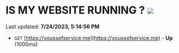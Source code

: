 # IS MY WEBSITE RUNNING ? [![](https://img.shields.io/static/v1?label=Sponsor&message=%E2%9D%A4&logo=GitHub&color=%23fe8e86)](https://github.com/sponsors/<username>)

Last updated: **7/24/2023, 5:14:56 PM**

- `GET` [https://youssefservice.me](https://youssefservice.me) - **Up** (1000ms)
